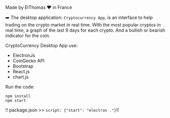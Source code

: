 Made by ElThomas ❤️ in France

➡️ The desktop application: ``Cryptocurrency App``, is an interface to help trading on the crypto market in real time. With the most popular cryptos in real time, a graph of the last 9 days for each crypto. And a bullish or bearish indicator for the coin.


CryptoCurrency Desktop App use:
- ElectronJs
- CoinGecko API
- Bootstrap
- React.js
- chart.js

Run the code:
```
npm install
npm start
```

!! package.json >> ```script: {"start": "electron ."}```!!